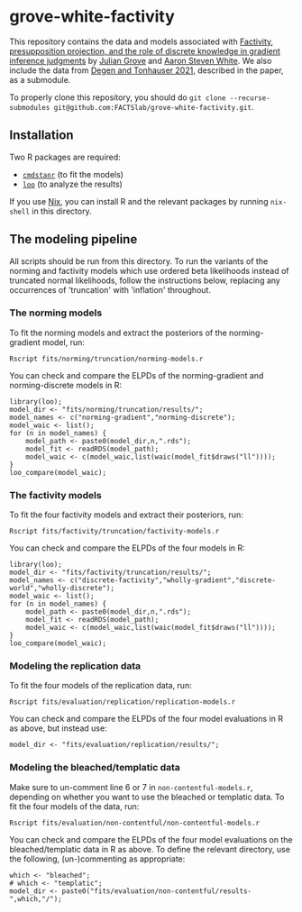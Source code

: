 # grove-white-factivity

This repository contains the data and models associated with [Factivity, presupposition projection, and the role of discrete knowledge in gradient inference judgments](https://ling.auf.net/lingbuzz/007450) by [Julian Grove](https://juliangrove.github.io/) and [Aaron Steven White](http://aaronstevenwhite.io/).
We also include the data from [Degen and Tonhauser 2021](https://direct.mit.edu/opmi/article/doi/10.1162/opmi_a_00042/106927/Prior-Beliefs-Modulate-Projection), described in the paper, as a submodule.

To properly clone this repository, you should do `git clone --recurse-submodules git@github.com:FACTSlab/grove-white-factivity.git`.

## Installation

Two R packages are required:
 - [`cmdstanr`](https://mc-stan.org/cmdstanr/reference/cmdstanr-package.html) (to fit the models)
 - [`loo`](https://cran.r-project.org/web/packages/loo/index.html) (to analyze the results)
 
If you use [Nix](https://nixos.org/), you can install R and the relevant packages by running `nix-shell` in this directory.

## The modeling pipeline

All scripts should be run from this directory.
To run the variants of the norming and factivity models which use ordered beta likelihoods instead of truncated normal likelihoods, follow the instructions below, replacing any occurrences of 'truncation' with 'inflation' throughout.

### The norming models

To fit the norming models and extract the posteriors of the norming-gradient model, run:

	Rscript fits/norming/truncation/norming-models.r

You can check and compare the ELPDs of the norming-gradient and norming-discrete models in R:
	
	library(loo);
	model_dir <- "fits/norming/truncation/results/";
	model_names <- c("norming-gradient","norming-discrete");
	model_waic <- list();
	for (n in model_names) {
		model_path <- paste0(model_dir,n,".rds");
		model_fit <- readRDS(model_path);
		model_waic <- c(model_waic,list(waic(model_fit$draws("ll"))));
	}
	loo_compare(model_waic);

### The factivity models

To fit the four factivity models and extract their posteriors, run:

	Rscript fits/factivity/truncation/factivity-models.r

You can check and compare the ELPDs of the four models in R:
	
	library(loo);
	model_dir <- "fits/factivity/truncation/results/";
	model_names <- c("discrete-factivity","wholly-gradient","discrete-world","wholly-discrete");
	model_waic <- list();
	for (n in model_names) {
		model_path <- paste0(model_dir,n,".rds");
		model_fit <- readRDS(model_path);
		model_waic <- c(model_waic,list(waic(model_fit$draws("ll"))));
	}
	loo_compare(model_waic);

### Modeling the replication data

To fit the four models of the replication data, run:

	Rscript fits/evaluation/replication/replication-models.r

You can check and compare the ELPDs of the four model evaluations in R as above, but instead use:

	model_dir <- "fits/evaluation/replication/results/";

### Modeling the bleached/templatic data

Make sure to un-comment line 6 or 7 in `non-contentful-models.r`, depending on whether you want to use the bleached or templatic data.
To fit the four models of the data, run:

	Rscript fits/evaluation/non-contentful/non-contentful-models.r

You can check and compare the ELPDs of the four model evaluations on the bleached/templatic data in R as above.
To define the relevant directory, use the following, (un-)commenting as appropriate:

	which <- "bleached";
	# which <- "templatic";
	model_dir <- paste0("fits/evaluation/non-contentful/results-",which,"/");
